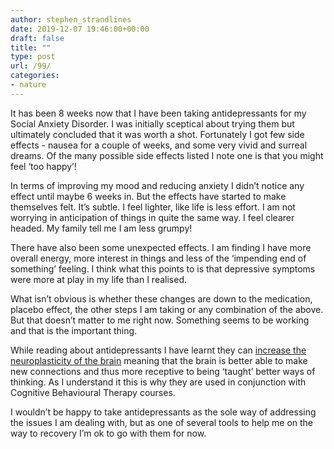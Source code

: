```yaml
---
author: stephen_strandlines
date: 2019-12-07 19:46:00+00:00
draft: false
title: ""
type: post
url: /99/
categories:
- nature
---
```


It has been 8 weeks now that I have been taking antidepressants for my Social Anxiety Disorder. I was initially sceptical about trying them but ultimately concluded that it was worth a shot. Fortunately I got few side effects - nausea for a couple of weeks, and some very vivid and surreal dreams. Of the many possible side effects listed I note one is that you might feel ‘too happy’!

In terms of improving my mood and reducing anxiety I didn’t notice any effect until maybe 6 weeks in. But the effects have started to make themselves felt. It’s subtle. I feel lighter, like life is less effort. I am not worrying in anticipation of things in quite the same way. I feel clearer headed. My family tell me I am less grumpy!

There have also been some unexpected effects. I am finding I have more overall energy, more interest in things and less of the ‘impending end of something’ feeling. I think what this points to is that depressive symptoms were more at play in my life than I realised.

What isn’t obvious is whether these changes are down to the medication, placebo effect, the other steps I am taking or any combination of the above. But that doesn’t matter to me right now. Something seems to be working and that is the important thing.

While reading about antidepressants I have learnt they can [increase the neuroplasticity of the brain](https://www.theguardian.com/science/brain-flapping/2017/jul/10/how-do-antidepressants-actually-work?) meaning that the brain is better able to make new connections and thus more receptive to being ‘taught’ better ways of thinking. As I understand it this is why they are used in conjunction with Cognitive Behavioural Therapy courses.

I wouldn’t be happy to take antidepressants as the sole way of addressing the issues I am dealing with, but as one of several tools to help me on the way to recovery I’m ok to go with them for now.
